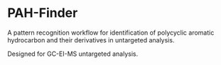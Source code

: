 # PAH-Finder
A pattern recognition workflow for identification of polycyclic aromatic hydrocarbon and their derivatives in untargeted analysis.

Designed for GC-EI-MS untargeted analysis.
